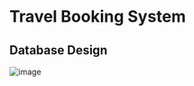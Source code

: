 # Travel Booking System

## Database Design
![image](https://github.com/aditbeta/travel_booking_system/assets/23045652/fb6b36c6-45ba-4b10-bc9e-ae2c85ff91ca)
